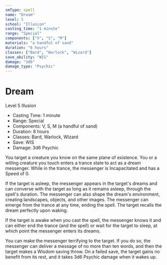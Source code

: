 ```yaml
---
smType: spell
name: "Dream"
level: 5
school: "Illusion"
casting_time: "1 minute"
range: "Special"
components: ["V", "S", "M"]
materials: "a handful of sand"
duration: "8 hours"
classes: ["Bard", "Warlock", "Wizard"]
save_ability: "WIS"
damage: "3d6"
damage_type: "Psychic"
---
```


# Dream
Level 5 Illusion

- Casting Time: 1 minute
- Range: Special
- Components: V, S, M (a handful of sand)
- Duration: 8 hours
- Classes: Bard, Warlock, Wizard
- Save: WIS
- Damage: 3d6 Psychic

You target a creature you know on the same plane of existence. You or a willing creature you touch enters a trance state to act as a dream messenger. While in the trance, the messenger is Incapacitated and has a Speed of 0.

If the target is asleep, the messenger appears in the target's dreams and can converse with the target as long as it remains asleep, through the spell's duration. The messenger can also shape the dream's environment, creating landscapes, objects, and other images. The messenger can emerge from the trance at any time, ending the spell. The target recalls the dream perfectly upon waking.

If the target is awake when you cast the spell, the messenger knows it and can either end the trance (and the spell) or wait for the target to sleep, at which point the messenger enters its dreams.

You can make the messenger terrifying to the target. If you do so, the messenger can deliver a message of no more than ten words, and then the target makes a Wisdom saving throw. On a failed save, the target gains no benefit from its rest, and it takes 3d6 Psychic damage when it wakes up.
